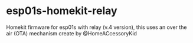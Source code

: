 # esp01s-homekit-relay

Homekit firmware for esp01s with relay (v.4 version), this uses an over the air (OTA) mechanism create by @HomeACcessoryKid
